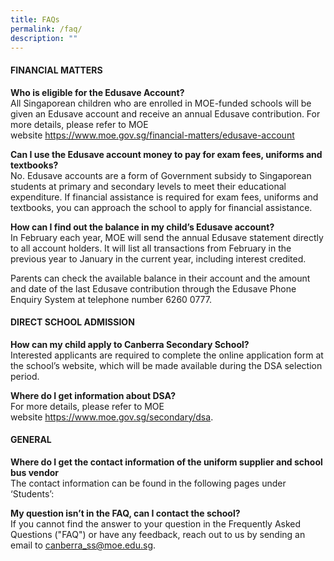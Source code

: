 ```yaml
---
title: FAQs
permalink: /faq/
description: ""
---
```


<h4>FINANCIAL MATTERS</h4>
<p><strong>Who is eligible for the Edusave Account?<br /></strong>All Singaporean children who are enrolled in MOE-funded schools will be given an Edusave account and receive an annual Edusave contribution. For more details, please refer to MOE website&nbsp;<a href="https://www.moe.gov.sg/financial-matters/edusave-account" target="_blank" rel="noopener">https://www.moe.gov.sg/financial-matters/edusave-account</a></p>
<p><strong>Can I use the Edusave account money to pay for exam fees, uniforms and textbooks?<br /></strong>No. Edusave accounts are a form of Government subsidy to Singaporean students at primary and secondary levels to meet their educational expenditure. If financial assistance is required for exam fees, uniforms and textbooks, you can approach the school to apply for financial assistance.</p>
<p><strong>How can I find out the balance in my child&rsquo;s Edusave account?<br /></strong>In February each year, MOE will send the annual Edusave statement directly to all account holders. It will list all transactions from February in the previous year to January in the current year, including interest credited.</p>
<p>Parents can check the available balance in their account and the amount and date of the last Edusave contribution through the Edusave Phone Enquiry System at telephone number 6260 0777.</p>
<h4>DIRECT SCHOOL ADMISSION</h4>
<p><strong>How can my child apply to Canberra Secondary School?<br /></strong>Interested applicants are required to complete the online application form at the school&rsquo;s website, which will be made available during the DSA selection period.</p>
<p><strong>Where do I get information about DSA?<br /></strong>For more details, please refer to MOE website&nbsp;<a href="https://www.moe.gov.sg/secondary/dsa" target="_blank" rel="noopener">https://www.moe.gov.sg/secondary/dsa</a>.</p>
<h4>GENERAL</h4>
<p><strong>Where do I get the contact information of the uniform supplier and school bus vendor<br /></strong>The contact information can be found in the following pages under &lsquo;Students&rsquo;:<br /></p>
<p><strong>My question isn&rsquo;t in the FAQ, can I contact the school?<br /></strong>If you cannot find the answer to your question in the Frequently Asked Questions ("FAQ") or have any feedback, reach out to us by sending an email to&nbsp;<a href="mailto:Canberra_ss@moe.edu.sg" target="">canberra_ss@moe.edu.sg</a>.</p>